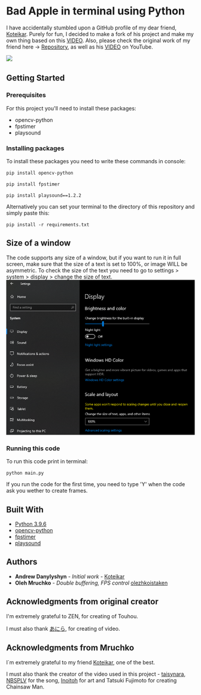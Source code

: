 # Bad Apple in terminal using Python

I have accidentally stumbled upon a GitHub profile of my dear friend, [Koteikar](https://github.com/Koteikar). Purely for fun,
I decided to make a fork of his project and make my own thing based on this [VIDEO](https://youtu.be/oh0RQ_TgDnQ?si=SK5zS0XawRZSfmOp).
Also, please check the original work of my friend here -> [Repository](https://github.com/Koteikar/Bad-Apple),
as well as his [VIDEO](https://youtu.be/ikyKLfB4cfg) on YouTube.

![](images/git-preview.gif)

## Getting Started

### Prerequisites

For this project you'll need to install these packages:
* opencv-python
* fpstimer
* playsound

### Installing packages

To install these packages you need to write these commands in console:

```
pip install opencv-python
```
```
pip install fpstimer
```
```
pip install playsound==1.2.2
```
Alternatively you can set your terminal to the directory of this repository and simply paste this:
```
pip install -r requirements.txt
```


## Size of a window

The code supports any size of a window, but if you want to run it in full screen,
make sure that the size of a text is set to 100%, or image WILL be asymmetric.
To check the size of the text you need to go to settings > system > display > change the size of text. 
![](images/img_1.png)

### Running this code

To run this code print in terminal:
```
python main.py
```
If you run the code for the first time, you need to type 'Y' when the code ask you wether to create frames.

## Built With

* [Python 3.9.6](https://www.python.org/)
* [opencv-python](https://opencv.org/)
* [fpstimer](https://pypi.org/project/fpstimer/)
* [playsound](https://pypi.org/project/playsound/)


## Authors

* **Andrew Danylyshyn** - *Initial work* - [Koteikar](https://github.com/Koteikar)
* **Oleh Mruchko** - *Double buffering, FPS control* [olezhkoistaken](https://github.com/olezhkoistaken)


## Acknowledgments from original creator

I'm extremely grateful to ZEN, for creating of Touhou.

I must also thank [あにら](https://www.nicovideo.jp/watch/sm8628149), for creating of video.

## Acknowledgments from Mruchko

I`m extremely grateful to my friend [Koteikar](https://github.com/Koteikar), one of the best.

I must also thank the creator of the video used in this project - [taisynara](https://www.youtube.com/@taisynara),
[NBSPLV](https://www.instagram.com/nbsplv/) for the song, [Inoitoh](https://x.com/inoitoh) for art
and Tatsuki Fujimoto for creating Chainsaw Man.
